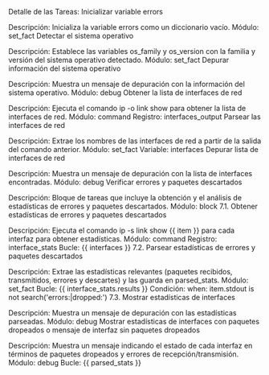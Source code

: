 Detalle de las Tareas:
Inicializar variable errors

Descripción: Inicializa la variable errors como un diccionario vacío.
Módulo: set_fact
Detectar el sistema operativo

Descripción: Establece las variables os_family y os_version con la familia y versión del sistema operativo detectado.
Módulo: set_fact
Depurar información del sistema operativo

Descripción: Muestra un mensaje de depuración con la información del sistema operativo.
Módulo: debug
Obtener la lista de interfaces de red

Descripción: Ejecuta el comando ip -o link show para obtener la lista de interfaces de red.
Módulo: command
Registro: interfaces_output
Parsear las interfaces de red

Descripción: Extrae los nombres de las interfaces de red a partir de la salida del comando anterior.
Módulo: set_fact
Variable: interfaces
Depurar lista de interfaces de red

Descripción: Muestra un mensaje de depuración con la lista de interfaces encontradas.
Módulo: debug
Verificar errores y paquetes descartados

Descripción: Bloque de tareas que incluye la obtención y el análisis de estadísticas de errores y paquetes descartados.
Módulo: block
7.1. Obtener estadísticas de errores y paquetes descartados

Descripción: Ejecuta el comando ip -s link show {{ item }} para cada interfaz para obtener estadísticas.
Módulo: command
Registro: interface_stats
Bucle: {{ interfaces }}
7.2. Parsear estadísticas de errores y paquetes descartados

Descripción: Extrae las estadísticas relevantes (paquetes recibidos, transmitidos, errores y descartes) y las guarda en parsed_stats.
Módulo: set_fact
Bucle: {{ interface_stats.results }}
Condición: when: item.stdout is not search('errors:|dropped:')
7.3. Mostrar estadísticas de interfaces

Descripción: Muestra un mensaje de depuración con las estadísticas parseadas.
Módulo: debug
Mostrar estadísticas de interfaces con paquetes dropeados o mensaje de interfaz sin paquetes dropeados

Descripción: Muestra un mensaje indicando el estado de cada interfaz en términos de paquetes dropeados y errores de recepción/transmisión.
Módulo: debug
Bucle: {{ parsed_stats }}